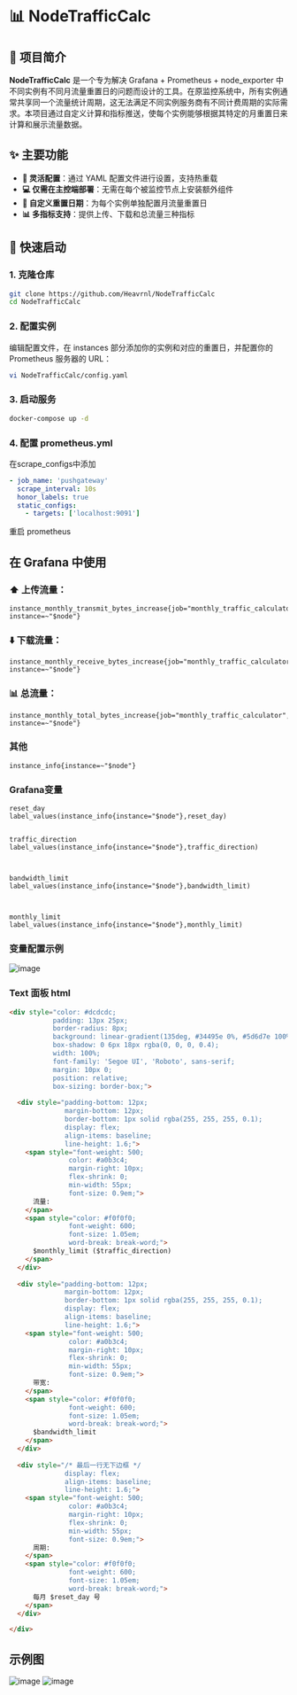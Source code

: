 # 📊 NodeTrafficCalc

## 📝 项目简介

**NodeTrafficCalc** 是一个专为解决 Grafana + Prometheus + node_exporter 中不同实例有不同月流量重置日的问题而设计的工具。在原监控系统中，所有实例通常共享同一个流量统计周期，这无法满足不同实例服务商有不同计费周期的实际需求。本项目通过自定义计算和指标推送，使每个实例能够根据其特定的月重置日来计算和展示流量数据。



## ✨ 主要功能

- **🔧 灵活配置**：通过 YAML 配置文件进行设置，支持热重载
- **💻 仅需在主控端部署**：无需在每个被监控节点上安装额外组件
- **📆 自定义重置日期**：为每个实例单独配置月流量重置日
- **📊 多指标支持**：提供上传、下载和总流量三种指标


## 🚀 快速启动

###  1. 克隆仓库

```bash
git clone https://github.com/Heavrnl/NodeTrafficCalc
cd NodeTrafficCalc
```
###  2. 配置实例

编辑配置文件，在 instances 部分添加你的实例和对应的重置日，并配置你的Prometheus 服务器的 URL：
```bash
vi NodeTrafficCalc/config.yaml
```

### 3. 启动服务
```bash
docker-compose up -d
```

### 4. 配置 prometheus.yml
在scrape_configs中添加
```yaml
- job_name: 'pushgateway'
  scrape_interval: 10s
  honor_labels: true
  static_configs:
    - targets: ['localhost:9091']
```
 重启 prometheus


## 在 Grafana 中使用

### ⬆️ 上传流量：
```
instance_monthly_transmit_bytes_increase{job="monthly_traffic_calculator", instance=~"$node"}
```

### ⬇️ 下载流量：
```
instance_monthly_receive_bytes_increase{job="monthly_traffic_calculator", instance=~"$node"}
```

### 📊 总流量：
```
instance_monthly_total_bytes_increase{job="monthly_traffic_calculator", instance=~"$node"}
```

### 其他
```
instance_info{instance=~"$node"}
```

### Grafana变量
```
reset_day
label_values(instance_info{instance="$node"},reset_day)	


traffic_direction
label_values(instance_info{instance="$node"},traffic_direction)	



bandwidth_limit
label_values(instance_info{instance="$node"},bandwidth_limit)	



monthly_limit
label_values(instance_info{instance="$node"},monthly_limit)
```
### 变量配置示例
![image](./imgs/3.png)

### Text 面板 html
```html
<div style="color: #dcdcdc; 
           padding: 13px 25px; 
           border-radius: 8px; 
           background: linear-gradient(135deg, #34495e 0%, #5d6d7e 100%); 
           box-shadow: 0 6px 18px rgba(0, 0, 0, 0.4); 
           width: 100%; 
           font-family: 'Segoe UI', 'Roboto', sans-serif; 
           margin: 10px 0; 
           position: relative;
           box-sizing: border-box;">
  
  <div style="padding-bottom: 12px; 
              margin-bottom: 12px; 
              border-bottom: 1px solid rgba(255, 255, 255, 0.1); 
              display: flex; 
              align-items: baseline; 
              line-height: 1.6;">
    <span style="font-weight: 500; 
               color: #a0b3c4; 
               margin-right: 10px; 
               flex-shrink: 0; 
               min-width: 55px; 
               font-size: 0.9em;">
      流量:
    </span>
    <span style="color: #f0f0f0; 
               font-weight: 600; 
               font-size: 1.05em; 
               word-break: break-word;">
      $monthly_limit ($traffic_direction)
    </span>
  </div>
  
  <div style="padding-bottom: 12px; 
              margin-bottom: 12px; 
              border-bottom: 1px solid rgba(255, 255, 255, 0.1); 
              display: flex; 
              align-items: baseline; 
              line-height: 1.6;">
    <span style="font-weight: 500; 
               color: #a0b3c4; 
               margin-right: 10px; 
               flex-shrink: 0; 
               min-width: 55px; 
               font-size: 0.9em;">
      带宽:
    </span>
    <span style="color: #f0f0f0; 
               font-weight: 600; 
               font-size: 1.05em; 
               word-break: break-word;">
      $bandwidth_limit
    </span>
  </div>
  
  <div style="/* 最后一行无下边框 */
              display: flex; 
              align-items: baseline; 
              line-height: 1.6;"> 
    <span style="font-weight: 500; 
               color: #a0b3c4; 
               margin-right: 10px; 
               flex-shrink: 0; 
               min-width: 55px; 
               font-size: 0.9em;">
      周期:
    </span>
    <span style="color: #f0f0f0; 
               font-weight: 600; 
               font-size: 1.05em; 
               word-break: break-word;">
      每月 $reset_day 号
    </span>
  </div>

</div>
```

## 示例图
![image](./imgs/2.png)
![image](./imgs/1.png)

